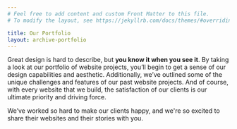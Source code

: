 ```yaml
---
# Feel free to add content and custom Front Matter to this file.
# To modify the layout, see https://jekyllrb.com/docs/themes/#overriding-theme-defaults

title: Our Portfolio
layout: archive-portfolio
---
```


Great design is hard to describe, but **you know it when you see it**. By taking a look at our portfolio of website projects, you’ll begin to get a sense of our design capabilities and aesthetic. Additionally, we’ve outlined some of the unique challenges and features of our past website projects. And of course, with every website that we build, the satisfaction of our clients is our ultimate priority and driving force. 

We’ve worked so hard to make our clients happy, and we're so excited to share their websites and their stories with you.